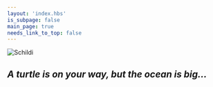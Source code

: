 ```yaml
---
layout: 'index.hbs'
is_subpage: false
main_page: true
needs_link_to_top: false
---
```


![Schildi](/img/SchildiChat.svg)

## *A turtle is on your way, but the ocean is big...*
